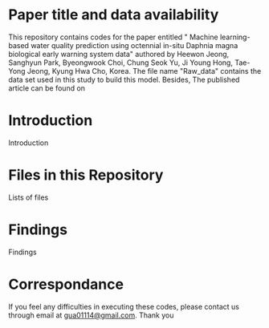# Paper title and data availability
This repository contains codes for the paper entitled " Machine learning-based water quality prediction using octennial in-situ Daphnia magna biological early warning system data" authored by Heewon Jeong, Sanghyun Park, Byeongwook Choi, Chung Seok Yu, Ji Young Hong, Tae-Yong Jeong, Kyung Hwa Cho, Korea. The file name "Raw_data" contains the data set used in this study to build this model. 
Besides, The published article can be found on

# Introduction
Introduction

# Files in this Repository
Lists of files

# Findings
Findings

# Correspondance
If you feel any difficulties in executing these codes, please contact us through email at gua01114@gmail.com. 
Thank you
